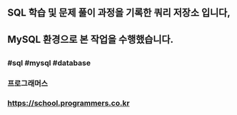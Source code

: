##
## SQL 학습 및 문제 풀이 과정을 기록한 쿼리 저장소 입니다,
## MySQL 환경으로 본 작업을 수행했습니다.
##
### #sql #mysql #database
### 프로그래머스
### https://school.programmers.co.kr
##
